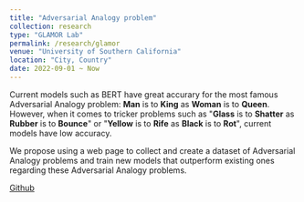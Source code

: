 ```yaml
---
title: "Adversarial Analogy problem"
collection: research
type: "GLAMOR Lab"
permalink: /research/glamor
venue: "University of Southern California"
location: "City, Country"
date: 2022-09-01 ~ Now
---
```


Current models such as BERT have great accurary for the most famous Adversarial Analogy problem: **Man** is to **King** as **Woman** is to **Queen**. However, when it comes to tricker problems such as "**Glass** is to **Shatter** as **Rubber** is to **Bounce**" or "**Yellow** is to **Rife** as **Black** is to **Rot**", current models have low accuracy.

We propose using a web page to collect and create a dataset of Adversarial Analogy problems and train new models that outperform existing ones regarding these Adversarial Analogy problems.

[Github](https://github.com/Shellyfc/glamor_demo)
